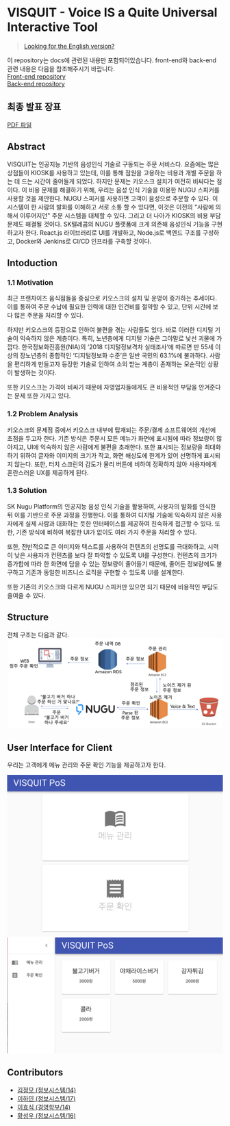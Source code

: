 # VISQUIT - Voice IS a Quite Universal Interactive Tool

> [Looking for the English version?](https://github.com/FallenMapoBridge/project_documentation/blob/master/README_en.md)

이 repository는 docs에 관련된 내용만 포함되어있습니다. front-end와 back-end 관련 내용은 다음을 참조해주시기 바랍니다.  
[Front-end repository](https://github.com/FallenMapoBridge/visquit-frontend)  
[Back-end repository](https://github.com/FallenMapoBridge/visquit-backend)  

## 최종 발표 장표
[PDF 파일](https://github.com/FallenMapoBridge/project_documentation/blob/master/final/se_ppt_v3.pdf)

## Abstract

VISQUIT는 인공지능 기반의 음성인식 기술로 구동되는 주문 서비스다. 요즘에는 많은 상점들이 KIOSK를 사용하고 있는데, 이를 통해 점원을 고용하는 비용과 개별 주문을 하는 데 드는 시간이 줄어들게 되었다. 하지만 문제는 키오스크 설치가 여전히 비싸다는 점이다.
이 비용 문제를 해결하기 위해, 우리는 음성 인식 기술을 이용한 NUGU 스피커를 사용할 것을 제안한다. NUGU 스피커를 사용하면 고객이 음성으로 주문할 수 있다. 이 시스템이 한 사람의 발화를 이해하고 서로 소통 할 수 있다면, 이것은 이전의 "사람에 의해서 이루어지던" 주문 시스템을 대체할 수 있다. 그리고 더 나아가 KIOSK의 비용 부담 문제도 해결될 것이다.
SK텔레콤의 NUGU 플랫폼에 크게 의존해 음성인식 기능을 구현하고자 한다. React.js 라이브러리로 UI를 개발하고, Node.js로 백엔드 구조를 구성하고, Docker와 Jenkins로 CI/CD 인프라를 구축할 것이다.


## Intoduction
### 1.1 Motivation
최근 프랜차이즈 음식점들을 중심으로 키오스크의 설치 및 운영이 증가하는 추세이다. 이를 통하여 주문 수납에 필요한 인력에 대한 인건비를 절약할 수 있고, 단위 시간에 보다 많은 주문을 처리할 수 있다.

하지만 키오스크의 등장으로 인하여 불편을 겪는 사람들도 있다. 바로 이러한 디지털 기술이 익숙하지 않은 계층이다. 특히, 노년층에게 디지털 기술은 그야말로 낯선 괴물에 가깝다. 한국정보화진흥원(NIA)의 ‘2018 디지털정보격차 실태조사’에 따르면 만 55세 이상의 장노년층의 종합적인 ‘디지털정보화 수준’은 일반 국민의 63.1%에 불과하다. 사람을 편리하게 만들고자 등장한 기술로 인하여 소외 받는 계층이 존재하는 모순적인 상황이 발생하는 것이다.

또한 키오스크는 가격이 비싸기 때문에 자영업자들에게도 큰 비용적인 부담을 안겨준다는 문제 또한 가지고 있다.

### 1.2 Problem Analysis
키오스크의 문제점 중에서 키오스크 내부에 탑재되는 주문/결제 소프트웨어의 개선에 초점을 두고자 한다. 기존 방식은 주문시 모든 메뉴가 화면에 표시됨에 따라 정보량이 많아지고, UI에 익숙하지 않은 사람에게 불편을 초래한다. 또한 표시되는 정보량을 최대화하기 위하여 글자와 이미지의 크기가 작고, 화면 해상도에 한계가 있어 선명하게 표시되지 않는다. 또한, 터치 스크린의 감도가 물리 버튼에 비하여 정확하지 않아 사용자에게 혼란스러운 UX를 제공하게 된다.

### 1.3 Solution
SK Nugu Platform의 인공지능 음성 인식 기술을 활용하여, 사용자의 발화를 인식한 뒤 이를 기반으로 주문 과정을 진행한다. 이를 통하여 디지털 기술에 익숙하지 않은 사용자에게 실제 사람과 대화하는 듯한 인터페이스를 제공하여 친숙하게 접근할 수 있다. 또한, 기존 방식에 비하여 복잡한 UI가 없이도 여러 가지 주문을 처리할 수 있다.

또한, 전반적으로 큰 이미지와 텍스트를 사용하여 컨텐츠의 선명도를 극대화하고, 시력이 낮은 사용자가 컨텐츠를 보다 잘 파악할 수 있도록 UI를 구성한다. 컨텐츠의 크기가 증가함에 따라 한 화면에 담을 수 있는 정보량이 줄어들기 때문에, 줄어든 정보량에도 불구하고 기존과 동일한 비즈니스 로직을 구현할 수 있도록 UI를 설계한다.

또한 기존의 키오스크와 다르게 NUGU 스피커만 있으면 되기 때문에 비용적인 부담도 줄여줄 수 있다.

## Structure
전체 구조는 다음과 같다.  
![Structure](/src/structure.PNG)

## User Interface for Client
우리는 고객에게 메뉴 관리와 주문 확인 기능을 제공하고자 한다.

![Client UI](/src/Client_UI_1.png)
![Client UI](/src/Client_UI_2.png)


## Contributors

- [김정모 (정보시스템/14)](https://github.com/cadenzah)
- [이하민 (정보시스템/17)](https://github.com/hamin7)
- [이효식 (경영학부/14)](https://github.com/hy06ix)
- [황성우 (정보시스템/16)](https://github.com/king10tech)
